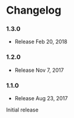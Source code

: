 Changelog
=========

### 1.3.0

* Release Feb 20, 2018

### 1.2.0

* Release Nov 7, 2017

### 1.1.0

* Release Aug 23, 2017

Initial release
